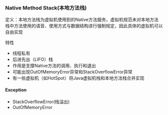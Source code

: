 ### Native Method Stack\(本地方法栈\)

定义：本地方法栈为虚拟机使用到的Native方法服务，虚拟机规范未对本地方法栈中方法使用的语音、使用方式与数据结构进行强制规定，因此具体的虚拟机可以自由实现

特性

* 线程私有
* 后进先出（LIFO）栈
* 作用是支撑Native方法的调用、执行和退出
* 可能出现OutOfMemoryError异常和StackOverflowError异常
* 有一些虚拟机（如HotSpot）将Java虚拟机栈和本地方法栈合并实现

#### Exception

* StackOverflowError\(栈溢出\)
* OutOfMemoryError



